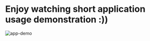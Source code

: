 # Enjoy watching short application usage demonstration :))
![app-demo](https://user-images.githubusercontent.com/45817745/149012289-470c3de5-cb56-4515-b37f-945758488551.gif)
